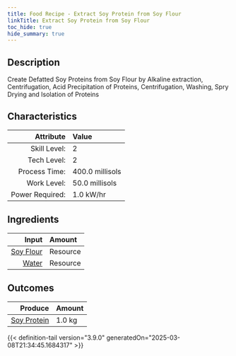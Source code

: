 ```yaml
---
title: Food Recipe - Extract Soy Protein from Soy Flour
linkTitle: Extract Soy Protein from Soy Flour
toc_hide: true
hide_summary: true
---
```

<!-- This is generated by the MarsSim HelpGenertor, do not edit. -->

## Description
 Create Defatted Soy Proteins from Soy Flour by Alkaline extraction, Centrifugation, Acid Precipitation of Proteins, Centrifugation, Washing,  Spry Drying and Isolation of Proteins   

## Characteristics

| Attribute      | Value |
|--------:|:------|
|Skill Level:|2|
|Tech Level:|2|
|Process Time:|400.0 millisols|
|Work Level:|50.0 millisols|
|Power Required:|1.0 kW/hr|

## Ingredients

| Input      | Amount |
|--------:|:------|
|[Soy Flour](/docs/definitions/resource/soy-flour)|Resource|1.0 kg|
|[Water](/docs/definitions/resource/water)|Resource|3.0 kg|

## Outcomes


| Produce      | Amount |
|--------:|:------|
|[Soy Protein](/docs/definitions/resource/soy-protein)|1.0 kg|



{{< definition-tail version="3.9.0" generatedOn="2025-03-08T21:34:45.1684317" >}}



